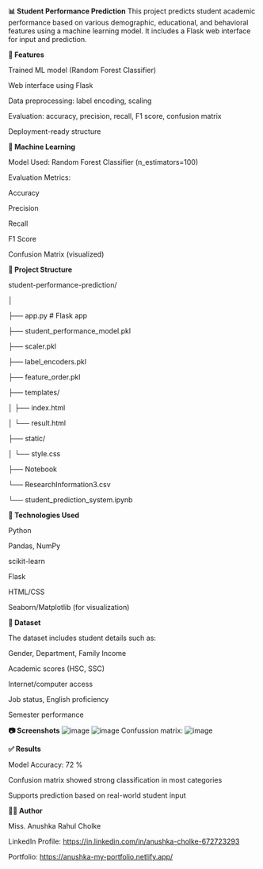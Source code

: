 **📊 Student Performance Prediction**
This project predicts student academic performance based on various demographic, educational, and behavioral features using a machine learning model. It includes a Flask web interface for input and prediction.


**🚀 Features**

Trained ML model (Random Forest Classifier)

Web interface using Flask

Data preprocessing: label encoding, scaling

Evaluation: accuracy, precision, recall, F1 score, confusion matrix

Deployment-ready structure


**🧠 Machine Learning**

Model Used: Random Forest Classifier (n_estimators=100)

Evaluation Metrics:

Accuracy

Precision

Recall

F1 Score

Confusion Matrix (visualized)


**📁 Project Structure**

student-performance-prediction/

│

├── app.py                  # Flask app

├── student_performance_model.pkl

├── scaler.pkl

├── label_encoders.pkl

├── feature_order.pkl

├── templates/

│   ├── index.html

│   └── result.html

├── static/

│   └── style.css 

├── Notebook

└── ResearchInformation3.csv 
    
└── student_prediction_system.ipynb

    
**🧪 Technologies Used**

Python

Pandas, NumPy

scikit-learn

Flask

HTML/CSS

Seaborn/Matplotlib (for visualization)

**📝 Dataset**

The dataset includes student details such as:

Gender, Department, Family Income

Academic scores (HSC, SSC)

Internet/computer access

Job status, English proficiency

Semester performance

**📷 Screenshots**
![image](https://github.com/user-attachments/assets/61c1e172-4cda-477f-999a-9b7a2287938c)
![image](https://github.com/user-attachments/assets/dccead90-7850-4306-854d-99928b5ffede)
Confussion matrix: ![image](https://github.com/user-attachments/assets/25560eaa-908c-499d-be7e-e726073026f5)

**✅ Results**

Model Accuracy: 72 %

Confusion matrix showed strong classification in most categories

Supports prediction based on real-world student input

**🙋‍♂️ Author**

Miss. Anushka Rahul Cholke

LinkedIn Profile: https://in.linkedin.com/in/anushka-cholke-672723293

Portfolio: https://anushka-my-portfolio.netlify.app/


